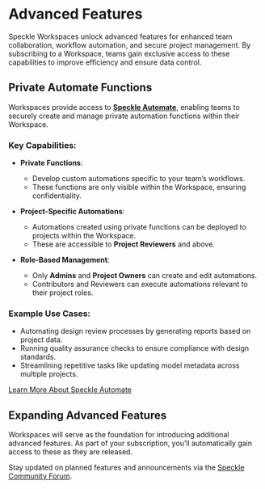 # Advanced Features  

Speckle Workspaces unlock advanced features for enhanced team collaboration, workflow automation, and secure project management. By subscribing to a Workspace, teams gain exclusive access to these capabilities to improve efficiency and ensure data control.

## Private Automate Functions  

Workspaces provide access to **[Speckle Automate](../automate/)**, enabling teams to securely create and manage private automation functions within their Workspace.  

### Key Capabilities:  
- **Private Functions**:  
   - Develop custom automations specific to your team’s workflows.  
   - These functions are only visible within the Workspace, ensuring confidentiality.  

- **Project-Specific Automations**:  
   - Automations created using private functions can be deployed to projects within the Workspace.  
   - These are accessible to **Project Reviewers** and above.  

- **Role-Based Management**:  
   - Only **Admins** and **Project Owners** can create and edit automations.  
   - Contributors and Reviewers can execute automations relevant to their project roles.  

### Example Use Cases:  
- Automating design review processes by generating reports based on project data.  
- Running quality assurance checks to ensure compliance with design standards.  
- Streamlining repetitive tasks like updating model metadata across multiple projects.  

[Learn More About Speckle Automate](../automate/)  

## Expanding Advanced Features  

Workspaces will serve as the foundation for introducing additional advanced features. As part of your subscription, you’ll automatically gain access to these as they are released.  

Stay updated on planned features and announcements via the [Speckle Community Forum](https://speckle.community).  
